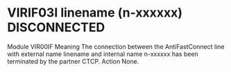 # VIRIF03I linename (n-xxxxxx) DISCONNECTED
Module
    VIR00IF
Meaning
    The connection between the AntiFastConnect line with external name linename and internal name n-xxxxxx has been terminated by the partner CTCP.
Action
    None.
